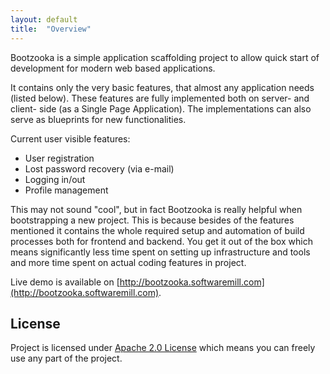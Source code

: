 ```yaml
---
layout: default
title:  "Overview"
---
```


Bootzooka is a simple application scaffolding project to allow quick start of development for modern web based
applications.

It contains only the very basic features, that almost any application needs (listed below). These features are fully
implemented both on server- and client- side (as a Single Page Application). The implementations can also serve
as blueprints for new functionalities.

Current user visible features:

*	User registration
* Lost password recovery (via e-mail)
*	Logging in/out
* Profile management

This may not sound "cool", but in fact Bootzooka is really helpful when bootstrapping a new project. This is because
besides of the features mentioned it contains the whole required setup and automation of build processes both for
frontend and backend. You get it out of the box which means significantly less time spent on setting up infrastructure
and tools and more time spent on actual coding features in project.

Live demo is available on [http://bootzooka.softwaremill.com](http://bootzooka.softwaremill.com).

## License

Project is licensed under [Apache 2.0 License](http://www.apache.org/licenses/LICENSE-2.0.html) which means you can
freely use any part of the project.